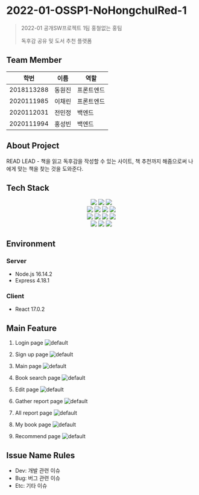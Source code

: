 # 2022-01-OSSP1-NoHongchulRed-1
> 2022-01 공개SW프로젝트 1팀 홍철없는 홍팀
> 
> 독후감 공유 및 도서 추천 플랫폼

## Team Member

|학번|이름|역할|
|------|---|---|
|2018113288|동원진|프론트엔드|
|2020111985|이채린|프론트엔드|
|2020112031|전민정|백엔드|
|2020111994|홍성빈|백엔드|

## About Project
READ LEAD - 책을 읽고 독후감을 작성할 수 있는 사이트, 책 추천까지 해줌으로써 나에게 맞는 책을 찾는 것을 도와준다.

## Tech Stack
<div align=center>
  <img src="https://img.shields.io/badge/html5-E34F26?style=for-the-badge&logo=html5&logoColor=white">
  <img src="https://img.shields.io/badge/css-1572B6?style=for-the-badge&logo=css3&logoColor=white">
  <img src="https://img.shields.io/badge/javascript-F7DF1E?style=for-the-badge&logo=javascript&logoColor=black">
  <br>
  
  <img src="https://img.shields.io/badge/Node.js-339933?style=for-the-badge&logo=Node.js&logoColor=white">
  <img src="https://img.shields.io/badge/React-61DAFB?style=for-the-badge&logo=React&logoColor=black">
  <img src="https://img.shields.io/badge/MUI-2196F3?style=for-the-badge&logo=MUI&logoColor=white">
  <img src="https://img.shields.io/badge/Express-000000?style=for-the-badge&logo=Express&logoColor=white">
  <br>
  
  <img src="https://img.shields.io/badge/python-3776AB?style=for-the-badge&logo=python&logoColor=white">
  <img src="https://img.shields.io/badge/scikitlearn-F7931E?style=for-the-badge&logo=scikit-learn&logoColor=white">
  <img src="https://img.shields.io/badge/mysql-4479A1?style=for-the-badge&logo=mysql&logoColor=white">
  <img src="https://img.shields.io/badge/KakaoAPI-FFCD00?style=for-the-badge&logo=Kakao&logoColor=black">
  <br>
  
  <img src="https://img.shields.io/badge/Visual Studio Code-007ACC?style=for-the-badge&logo=Visual Studio Code&logoColor=white">
  <img src="https://img.shields.io/badge/git-F05032?style=for-the-badge&logo=git&logoColor=white">
  <img src="https://img.shields.io/badge/github-181717?style=for-the-badge&logo=github&logoColor=white">
</div>

## Environment
### Server
- Node.js 16.14.2
- Express 4.18.1
### Client
- React 17.0.2

## Main Feature
1. Login page
 ![default](image/Loginpage.png)

2. Sign up page
![default](image/Signuppage.png)

3. Main page
![default](image/Mainpage.png)

4. Book search page
![default](image/Booksearchpage.png)

5. Edit page
![default](image/Editpage.png)

6. Gather report page
![default](image/Gatherreportpage.png)

7. All report page
![default](image/Allreportpage.png)

8. My book page
![default](image/Mybookpage.png)

9. Recommend page
![default](image/Recommendpage.png)

## Issue Name Rules
- Dev: 개발 관련 이슈
- Bug: 버그 관련 이슈
- Etc: 기타 이슈
